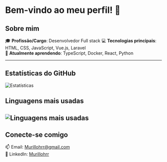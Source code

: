 # Bem-vindo ao meu perfil! 👋

## Sobre mim
🎓 **Profissão/Cargo**: Desenvolvedor Full stack
💻 **Tecnologias principais**: HTML, CSS, JavaScript, Vue.js, Laravel  
🌱 **Atualmente aprendendo**: TypeScript, Docker, React, Python  

---

## Estatísticas do GitHub
![Estatísticas](https://github-readme-stats.vercel.app/api?username=skynalter21&show_icons=true&theme=radical)

## Linguagens mais usadas
![Linguagens mais usadas](https://github-readme-stats.vercel.app/api/top-langs/?username=skynalter21&layout=compact&theme=radical)
---

## Conecte-se comigo
📫 Email: [Murillohrr@gmail.com](mailto:Murillohrr@gmail.com)  
💼 LinkedIn: [Murillohrr](https://www.linkedin.com/in/murillo-rodrigues-b224b516a/)  
